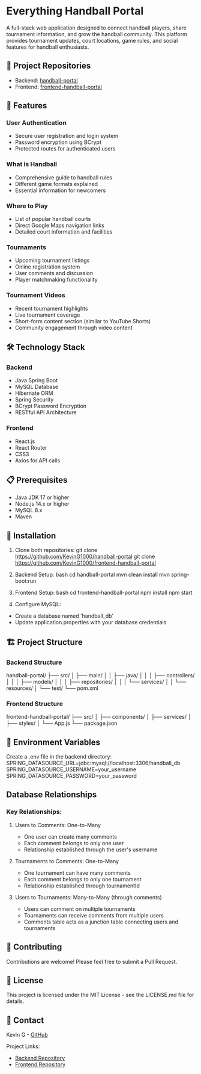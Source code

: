 # Everything Handball Portal

A full-stack web application designed to connect handball players, share tournament information, and grow the handball community. This platform provides tournament updates, court locations, game rules, and social features for handball enthusiasts.

## 🔗 Project Repositories

- Backend: [handball-portal](https://github.com/KevinG1000/handball-portal)
- Frontend: [frontend-handball-portal](https://github.com/KevinG1000/frontend-handball-portal)

## 🚀 Features

### User Authentication
- Secure user registration and login system
- Password encryption using BCrypt
- Protected routes for authenticated users

### What is Handball
- Comprehensive guide to handball rules
- Different game formats explained
- Essential information for newcomers

### Where to Play
- List of popular handball courts
- Direct Google Maps navigation links
- Detailed court information and facilities

### Tournaments
- Upcoming tournament listings
- Online registration system
- User comments and discussion
- Player matchmaking functionality

### Tournament Videos
- Recent tournament highlights
- Live tournament coverage
- Short-form content section (similar to YouTube Shorts)
- Community engagement through video content

## 🛠 Technology Stack

### Backend
- Java Spring Boot
- MySQL Database
- Hibernate ORM
- Spring Security
- BCrypt Password Encryption
- RESTful API Architecture

### Frontend
- React.js
- React Router
- CSS3
- Axios for API calls

## 📋 Prerequisites

- Java JDK 17 or higher
- Node.js 14.x or higher
- MySQL 8.x
- Maven

## 🔧 Installation

1. Clone both repositories:
  git clone https://github.com/KevinG1000/handball-portal
  git clone https://github.com/KevinG1000/frontend-handball-portal


2. Backend Setup:
  bash
  cd handball-portal
  mvn clean install
  mvn spring-boot:run

3. Frontend Setup:
  bash
  cd frontend-handball-portal
  npm install
  npm start


4. Configure MySQL:
- Create a database named 'handball_db'
- Update application.properties with your database credentials

## 🏗 Project Structure

### Backend Structure
handball-portal/
├── src/
│ ├── main/
│ │ ├── java/
│ │ │ ├── controllers/
│ │ │ ├── models/
│ │ │ ├── repositories/
│ │ │ └── services/
│ │ └── resources/
│ └── test/
└── pom.xml


### Frontend Structure
frontend-handball-portal/
├── src/
│ ├── components/
│ ├── services/
│ ├── styles/
│ └── App.js
└── package.json


## 🔐 Environment Variables

Create a .env file in the backend directory:
SPRING_DATASOURCE_URL=jdbc:mysql://localhost:3306/handball_db
SPRING_DATASOURCE_USERNAME=your_username
SPRING_DATASOURCE_PASSWORD=your_password


## Database Relationships

### Key Relationships:
1. Users to Comments: One-to-Many
   - One user can create many comments
   - Each comment belongs to only one user
   - Relationship established through the user's username

2. Tournaments to Comments: One-to-Many
   - One tournament can have many comments
   - Each comment belongs to only one tournament
   - Relationship established through tournamentId

3. Users to Tournaments: Many-to-Many (through comments)
   - Users can comment on multiple tournaments
   - Tournaments can receive comments from multiple users
   - Comments table acts as a junction table connecting users and tournaments

## 🤝 Contributing

Contributions are welcome! Please feel free to submit a Pull Request.

## 📝 License

This project is licensed under the MIT License - see the LICENSE.md file for details.

## 👥 Contact

Kevin G - [GitHub](https://github.com/KevinG1000)

Project Links: 
- [Backend Repository](https://github.com/KevinG1000/handball-portal)
- [Frontend Repository](https://github.com/KevinG1000/frontend-handball-portal)
   
